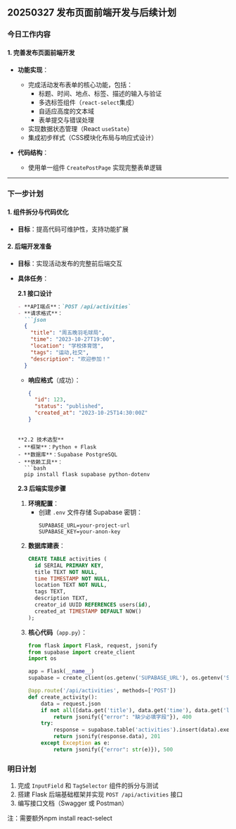 ## **20250327 发布页面前端开发与后续计划**   

### **今日工作内容**  
#### **1. 完善发布页面前端开发**  
- **功能实现**：  
  - 完成活动发布表单的核心功能，包括：  
    - 标题、时间、地点、标签、描述的输入与验证  
    - 多选标签组件（`react-select`集成）  
    - 自适应高度的文本域  
    - 表单提交与错误处理  
  - 实现数据状态管理（React `useState`）  
  - 集成初步样式（CSS模块化布局与响应式设计）  

- **代码结构**：  
  - 使用单一组件 `CreatePostPage` 实现完整表单逻辑  

---

### **下一步计划**  
#### **1. 组件拆分与代码优化**  
- **目标**：提高代码可维护性，支持功能扩展  

#### **2. 后端开发准备**  
- **目标**：实现活动发布的完整前后端交互  
- **具体任务**：  

  **2.1 接口设计**  
  ```markdown
  - **API端点**：`POST /api/activities`
  - **请求格式**：
    ```json
    {
      "title": "周五晚羽毛球局",
      "time": "2023-10-27T19:00",
      "location": "学校体育馆",
      "tags": "运动,社交",
      "description": "欢迎参加！"
    }
    ```
  - **响应格式**（成功）：
    ```json
    {
      "id": 123,
      "status": "published",
      "created_at": "2023-10-25T14:30:00Z"
    }
    ```
  ```

  **2.2 技术选型**  
  - **框架**：Python + Flask  
  - **数据库**：Supabase PostgreSQL  
  - **依赖工具**：  
    ```bash
    pip install flask supabase python-dotenv
    ```

  **2.3 后端实现步骤**  
  1. **环境配置**：  
     - 创建 `.env` 文件存储 Supabase 密钥：  
       ```env
       SUPABASE_URL=your-project-url
       SUPABASE_KEY=your-anon-key
       ```
  2. **数据库建表**：  
     ```sql
     CREATE TABLE activities (
       id SERIAL PRIMARY KEY,
       title TEXT NOT NULL,
       time TIMESTAMP NOT NULL,
       location TEXT NOT NULL,
       tags TEXT,
       description TEXT,
       creator_id UUID REFERENCES users(id),
       created_at TIMESTAMP DEFAULT NOW()
     );
     ```
  3. **核心代码**（`app.py`）：  
     ```python
     from flask import Flask, request, jsonify
     from supabase import create_client
     import os

     app = Flask(__name__)
     supabase = create_client(os.getenv('SUPABASE_URL'), os.getenv('SUPABASE_KEY'))

     @app.route('/api/activities', methods=['POST'])
     def create_activity():
         data = request.json
         if not all([data.get('title'), data.get('time'), data.get('location')]):
             return jsonify({"error": "缺少必填字段"}), 400
         try:
             response = supabase.table('activities').insert(data).execute()
             return jsonify(response.data), 201
         except Exception as e:
             return jsonify({"error": str(e)}), 500
     ```


### **明日计划**  
1. 完成 `InputField` 和 `TagSelector` 组件的拆分与测试  
2. 搭建 Flask 后端基础框架并实现 `POST /api/activities` 接口  
3. 编写接口文档（Swagger 或 Postman）  

注：需要额外npm install react-select